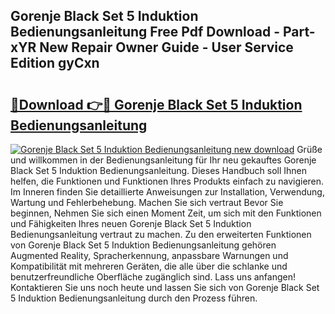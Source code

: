 ## Gorenje Black Set 5 Induktion Bedienungsanleitung Free Pdf Download - Part-xYR New Repair Owner Guide - User Service Edition gyCxn

# <h2><a href="http://df0grs.blite.top/?on=Gorenje+Black+Set+5+Induktion+Bedienungsanleitung">🔗Download 👉🔴 Gorenje Black Set 5 Induktion Bedienungsanleitung</a></h2>

[![Gorenje Black Set 5 Induktion Bedienungsanleitung new download](https://i.imgur.com/lujVjoI.png)](http://df0grs.blite.top/?on=Gorenje+Black+Set+5+Induktion+Bedienungsanleitung)
Grüße und willkommen in der Bedienungsanleitung für Ihr neu gekauftes Gorenje Black Set 5 Induktion Bedienungsanleitung. Dieses Handbuch soll Ihnen helfen, die Funktionen und Funktionen Ihres Produkts einfach zu navigieren. Im Inneren finden Sie detaillierte Anweisungen zur Installation, Verwendung, Wartung und Fehlerbehebung. Machen Sie sich vertraut Bevor Sie beginnen, Nehmen Sie sich einen Moment Zeit, um sich mit den Funktionen und Fähigkeiten Ihres neuen Gorenje Black Set 5 Induktion Bedienungsanleitung vertraut zu machen. Zu den erweiterten Funktionen von Gorenje Black Set 5 Induktion Bedienungsanleitung gehören Augmented Reality, Spracherkennung, anpassbare Warnungen und Kompatibilität mit mehreren Geräten, die alle über die schlanke und benutzerfreundliche Oberfläche zugänglich sind. Lass uns anfangen! Kontaktieren Sie uns noch heute und lassen Sie sich von Gorenje Black Set 5 Induktion Bedienungsanleitung durch den Prozess führen.
